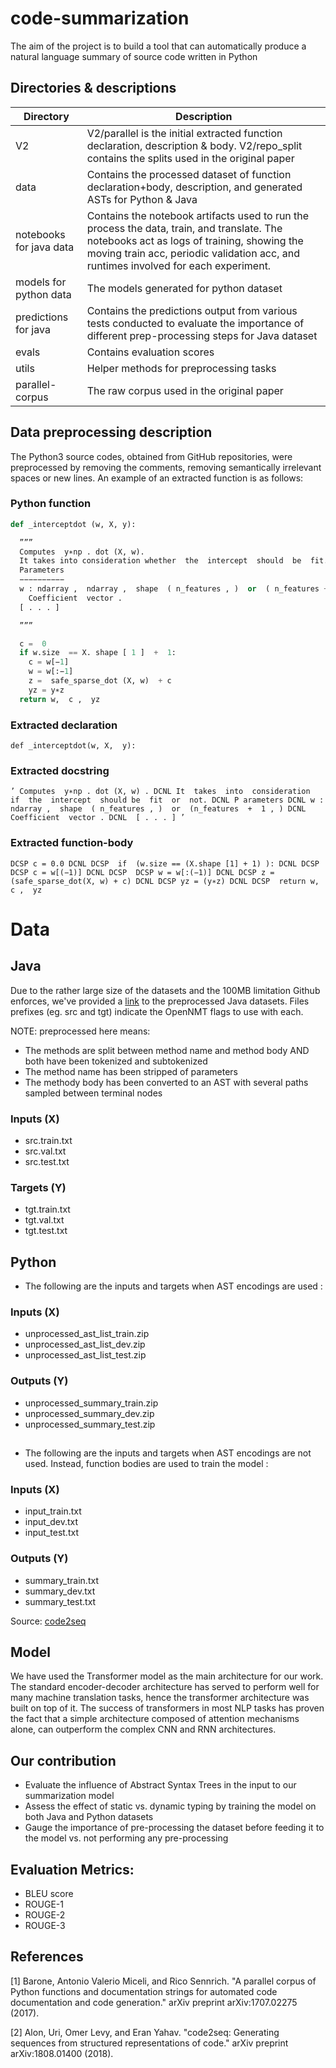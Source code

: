# code-summarization
The aim of the project is to  build a tool that can automatically produce a natural language summary of source code written in Python

## Directories & descriptions

| Directory | Description |
|-----------|-------------|
| V2 | V2/parallel is the initial extracted function declaration, description & body. V2/repo_split contains the splits used in the original paper|
| data | Contains the processed dataset of function declaration+body, description, and generated ASTs for Python & Java|
| notebooks for java data| Contains the notebook artifacts used to run the process the data, train, and translate. The notebooks act as logs of training, showing the moving train acc, periodic validation acc, and runtimes involved for each experiment. |
| models for python data| The models generated for python dataset |
| predictions for java | Contains the predictions output from various tests conducted to evaluate the importance of different prep-processing steps for Java dataset |
| evals | Contains evaluation scores |
| utils | Helper methods for preprocessing tasks |
| parallel-corpus | The raw corpus used in the original paper |




## Data preprocessing description

The Python3 source codes, obtained from GitHub repositories, were preprocessed by removing the comments, removing semantically irrelevant spaces or new lines. An example of an extracted function is as follows:

### Python function
```python
def _interceptdot (w, X, y):

  ””” 
  Computes  y∗np . dot (X, w).
  It takes into consideration whether  the  intercept  should  be  fit.
  Parameters
  −−−−−−−−−−
  w : ndarray ,  ndarray ,  shape  ( n_features , )  or  ( n_features +  1 , )
    Coefficient  vector .
  [ . . . ]

  ”””

  c =  0
  if w.size  == X. shape [ 1 ]  +  1:
    c = w[−1]
    w = w[:−1]
    z =  safe_sparse_dot (X, w)  + c
    yz = y∗z
  return w,  c ,  yz
  ```
### Extracted declaration 
```def _interceptdot(w, X,  y):``` 

### Extracted docstring 
``` ’ Computes  y∗np . dot (X, w) . DCNL It  takes  into  consideration  if  the  intercept  should be  fit  or  not. DCNL P arameters DCNL w :  ndarray ,  shape  ( n_features , )  or  (n_features  +  1 , ) DCNL Coefficient  vector . DCNL  [ . . . ] ’ ```

### Extracted function-body
``` DCSP c = 0.0 DCNL DCSP  if  (w.size == (X.shape [1] + 1) ): DCNL DCSP  DCSP c = w[(−1)] DCNL DCSP  DCSP w = w[:(−1)] DCNL DCSP z =(safe_sparse_dot(X, w) + c) DCNL DCSP yz = (y∗z) DCNL DCSP  return w,  c ,  yz ```


# Data

## Java
Due to the rather large size of the datasets and the 100MB limitation Github enforces, we've provided a [link](https://drive.google.com/open?id=1mJRuS_Z0MMYmwWO09LrSXC5idqdgCVCJ) to the preprocessed Java datasets. Files prefixes (eg. src and tgt) indicate the OpenNMT flags to use with each. 

NOTE: preprocessed here means:
- The methods are split between method name and method body AND both have been tokenized and subtokenized
- The method name has been stripped of parameters
- The methody body has been converted to an AST with several paths sampled between terminal nodes

### Inputs (X)
- src.train.txt
- src.val.txt
- src.test.txt

### Targets (Y)
- tgt.train.txt
- tgt.val.txt
- tgt.test.txt


## Python
- The following are the inputs and targets when AST encodings are used : 

### Inputs (X)
- unprocessed_ast_list_train.zip
- unprocessed_ast_list_dev.zip
- unprocessed_ast_list_test.zip

### Outputs (Y)
- unprocessed_summary_train.zip
- unprocessed_summary_dev.zip
- unprocessed_summary_test.zip

##
- The following are the inputs and targets when AST encodings are not used. Instead, function bodies are used to train the model :

### Inputs (X)
- input_train.txt
- input_dev.txt
- input_test.txt

### Outputs (Y)
- summary_train.txt
- summary_dev.txt
- summary_test.txt

Source: [code2seq](https://github.com/tech-srl/code2seq#datasets)

## Model
We have used the Transformer model as the main architecture for our work. The standard encoder-decoder architecture has served to perform well for many machine translation tasks, hence the transformer architecture was built on top of it. The success of transformers in most NLP tasks has proven the fact that a simple architecture composed of attention mechanisms alone, can outperform the complex CNN and RNN architectures.

## Our contribution
- Evaluate the influence of Abstract Syntax Trees in the input to our summarization model
- Assess the effect of static vs. dynamic typing by training the model on both Java and Python datasets
- Gauge the importance of pre-processing the dataset before feeding it to the model vs. not performing any pre-processing

## Evaluation Metrics:
- BLEU score
- ROUGE-1
- ROUGE-2
- ROUGE-3


## References 
[1] Barone, Antonio Valerio Miceli, and Rico Sennrich. "A parallel corpus of Python functions and documentation strings for automated code documentation and code generation." arXiv preprint arXiv:1707.02275 (2017).

[2] Alon, Uri, Omer Levy, and Eran Yahav. "code2seq: Generating sequences from structured representations of code." arXiv preprint arXiv:1808.01400 (2018).
